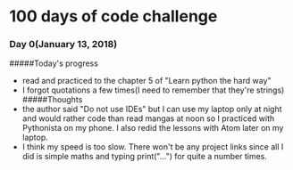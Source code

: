 # 100 days of code challenge
### Day 0(January 13, 2018)

#####Today's progress
 - read and practiced to the chapter 5 of "Learn python the hard way" 
 - I forgot quotations a few times(I need to remember that they're strings)
#####Thoughts
 - the author said "Do not use IDEs" but I can use my laptop only at night and would rather code than read mangas at noon so I practiced with Pythonista on my phone. I also redid the lessons with Atom later on my laptop.
 - I think my speed is too slow. There won't be any project links since all I did is simple maths and typing print("...") for quite a number times. 
